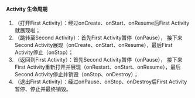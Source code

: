 #### Activity 生命周期
1. （打开First Activity）：经过onCreate、onStart、onResume后First Activity就展现啦；
2. （跳转至Second Activity）：首先First Activity暂停（onPause），
    接下来Second Activity展现（onCreate、onStart、onResume），最后First Activity停止（onStop）；
3. （返回到First Activity）：首先Second Activity暂停（onPause），
    接下来First Activity重新打开并展现（onRestart、onStart、onResume），最后Second Activity停止并销毁（onStop、onDestroy）；
4. （退出First Activity）：经过onPause、onStop、onDestroy后First Activity暂停、停止并最终销毁。
